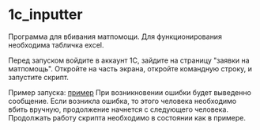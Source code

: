 # 1c_inputter
Программа для вбивания матпомощи. Для функционирования необходима табличка excel.

Перед запуском войдите в аккаунт 1С, зайдите на страницу "заявки на матпомощь". 
Откройте на часть экрана, откройте командную строку, и запустите скрипт. 

Пример запуска:
[пример](images/example.png)
При возникновении ошибки будет выведенно сообщение. 
Если возникла ошибка, то этого человека необходимо вбить вручную, продолжение начнется с следующего человека. Продолжать работу скрипта необходимо в состоянии как в примере.

